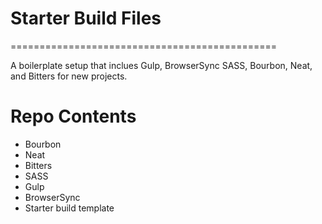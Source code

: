 # Starter Build Files
==============================================

A boilerplate setup that inclues Gulp, BrowserSync SASS, Bourbon, Neat, and Bitters for new projects.

Repo Contents
=============

* Bourbon
* Neat
* Bitters
* SASS
* Gulp
* BrowserSync
* Starter build template